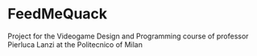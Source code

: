 # FeedMeQuack
Project for the Videogame Design and Programming course of professor Pierluca Lanzi at the Politecnico of Milan

